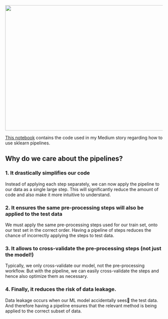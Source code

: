 <img src="https://cdn-images-1.medium.com/max/1200/1*Eu3ck29Z0b51iXgEQ5pI-Q.png" width=1000 height=400>

<a href="https://github.com/hrishi-ds/Medium/tree/main/How-To-Implement-Sklearn-Pipelines-For-Simplified-Machine-Learning-Workflow">This notebook</a> contains the code used in my Medium story regarding how to use sklearn pipelines. 

## Why do we care about the pipelines?
### 1. It drastically simplifies our code
Instead of applying each step separately, we can now apply the pipeline to our data as a single large step. This will significantly reduce the amount of code and also make it more intuitive to understand.
### 2. It ensures the same pre-processing steps will also be applied to the test data
We must apply the same pre-processing steps used for our train set, onto our test set in the correct order. Having a pipeline of steps reduces the chance of incorrectly applying the steps to test data.
### 3. It allows to cross-validate the pre-processing steps (not just the model!) 
Typically, we only cross-validate our model, not the pre-processing workflow. But with the pipeline, we can easily cross-validate the steps and hence also optimize them as necessary.
### 4. Finally, it reduces the risk of data leakage.
Data leakage occurs when our ML model accidentally sees👀 the test data. And therefore having a pipeline ensures that the relevant method is being applied to the correct subset of data.
